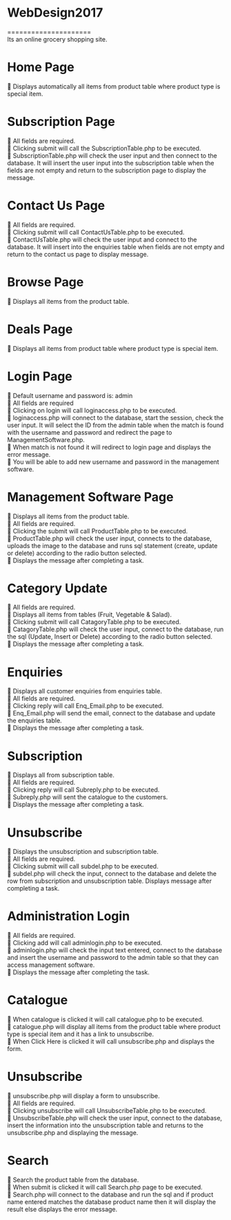 # WebDesign2017
=====================\
Its an online grocery shopping site.

Home Page
=====================
	Displays automatically all items from product table where product type is special item.

Subscription Page
=====================
	All fields are required.\
	Clicking submit will call the SubscriptionTable.php to be executed.\
	SubscriptionTable.php will check the user input and then connect to the database. It will insert the user input into the subscription table when the fields are not empty and return to the subscription page to display the message.

Contact Us Page
=====================
	All fields are required.\
	Clicking submit will call ContactUsTable.php to be executed.\
	ContactUsTable.php will check the user input and connect to the database. It will insert into the enquiries table when fields are not empty and return to the contact us page to display message.

Browse Page
=====================
	Displays all items from the product table.

Deals Page
=====================
	Displays all items from product table where product type is special item.

Login Page
=====================
	Default username and password is: admin\
	All fields are required\
	Clicking on login will call loginaccess.php to be executed. \
	loginaccess.php will connect to the database, start the session, check the user input. It will select the ID from the admin table when the match is found with the username and password and redirect the page to ManagementSoftware.php. \
	When match is not found it will redirect to login page and displays the error message.\
	You will be able to add new username and password in the management software.

Management Software Page
=====================
	Displays all items from the product table.\
	All fields are required.\
	Clicking the submit will call ProductTable.php to be executed.\
	ProductTable.php will check the user input, connects to the database, uploads the image to the database and runs sql statement (create, update or delete) according to the radio button selected.\
	Displays the message after completing a task. 

Category Update
=====================
	All fields are required.\
	Displays all items from tables (Fruit, Vegetable & Salad).\
	Clicking submit will call CatagoryTable.php to be executed.\
	 CatagoryTable.php will check the user input, connect to the database, run the sql (Update, Insert or Delete) according to the radio button selected.\
	Displays the message after completing a task.

Enquiries
=====================
	Displays all customer enquiries from enquiries table.\
	All fields are required.\
	Clicking reply will call Enq_Email.php to be executed. \
	Enq_Email.php will send the email, connect to the database and update the enquiries table. \
	Displays the message after completing a task.

Subscription
=====================
	Displays all from subscription table.\
	All fields are required.\
	Clicking reply will call Subreply.php to be executed. \
	Subreply.php will sent the catalogue to the customers.\
	Displays the message after completing a task.

Unsubscribe
=====================
	Displays the unsubscription and subscription table.\
	All fields are required.\
	Clicking submit will call subdel.php to be executed.\
	subdel.php will check the input, connect to the database and delete the row from subscription and unsubscription table. Displays message after completing a task.

Administration Login
=====================
	All fields are required.\
	Clicking add will call adminlogin.php to be executed.\
	adminlogin.php will check the input text entered, connect to the database and insert the username and password to the admin table so that they can access management software.\
	Displays the message after completing the task.

Catalogue
=====================
	When catalogue is clicked it will call catalogue.php to be executed.\
	catalogue.php will display all items from the product table where product type is special item and it has a link to unsubscribe.\
	When Click Here is clicked it will call unsubscribe.php and displays the form.

Unsubscribe
=====================
	unsubscribe.php will display a form to unsubscribe.\
	All fields are required.\
	Clicking unsubscribe will call UnsubscribeTable.php to be executed.\
	UnsubscribeTable.php will check the user input, connect to the database, insert the information into the unsubscription table and returns to the unsubscribe.php and displaying the message.

Search
=====================
	Search the product table from the database.\
	When submit is clicked it will call Search.php page to be executed.\
	Search.php will connect to the database and run the sql and if product name entered matches the database product name then it will display the result else displays the error message.

